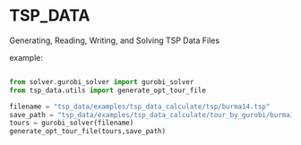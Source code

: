 # TSP_DATA
Generating, Reading, Writing, and Solving TSP Data Files

example:

```python

from solver.gurobi_solver import gurobi_solver
from tsp_data.utils import generate_opt_tour_file

filename = "tsp_data/examples/tsp_data_calculate/tsp/burma14.tsp"
save_path = "tsp_data/examples/tsp_data_calculate/tour_by_gurobi/burma14.opt.tour"
tours = gurobi_solver(filename)
generate_opt_tour_file(tours,save_path)

```